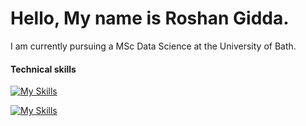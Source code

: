 # Hello, My name is Roshan Gidda.

I am currently pursuing a MSc Data Science at the University of Bath.

#### Technical skills

[![My Skills](https://skillicons.dev/icons?i=py,tensorflow,flask)](https://skillicons.dev) 

[![My Skills](https://skillicons.dev/icons?i=html,css,js)](https://skillicons.dev)
<!---
XXRG456/XXRG456 is a ✨ special ✨ repository because its `README.md` (this file) appears on your GitHub profile.
You can click the Preview link to take a look at your changes.
--->
